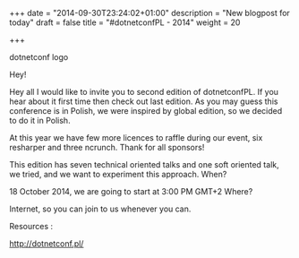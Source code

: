 +++
date = "2014-09-30T23:24:02+01:00"
description = "New blogpost for today"
draft = false
title = "#dotnetconfPL - 2014"
weight = 20

+++

dotnetconf logo


Hey!

Hey all I would like to invite you to second edition of dotnetconfPL. If you hear about it first time then check out last edition. As you may guess this conference is in Polish, we were inspired by global edition, so we decided to do it in Polish.

At this year we have few more licences to raffle during our event, six resharper and three ncrunch. Thank for all sponsors!

This edition has seven technical oriented talks and one soft oriented talk, we tried, and we want to experiment this approach.
When?

18 October 2014, we are going to start at 3:00 PM GMT+2
Where?

Internet, so you can join to us whenever you can.

Resources :

http://dotnetconf.pl/